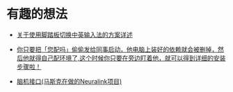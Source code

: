 # 有趣的想法

- [关于使用脚踏板切换中英输入法的方案详述](https://meta.appinn.net/t/topic/26904)

- [你只要把「您配吗」偷偷发给同事启动，他电脑上装好的依赖就会被删掉，然后他就得自己配环境了,这个时候你只要在旁边盯着他，就可以得到详细的安装步骤啦！](https://github.com/RimoChan/match-you)

- [脑机接口(马斯克在做的Neuralink项目)](https://www.ifanr.com/1361753)